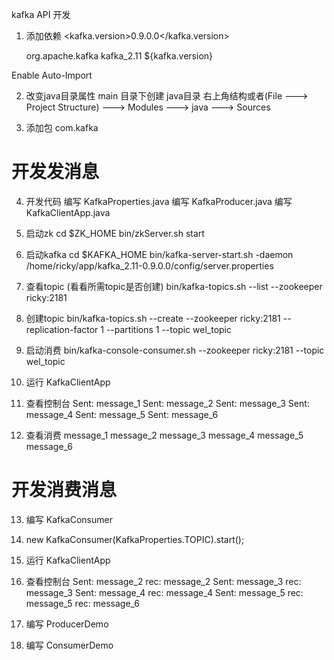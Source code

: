 kafka API 开发

1. 添加依赖
<kafka.version>0.9.0.0</kafka.version>

    <!-- kafka 依赖 -->
    <dependency>
      <groupId>org.apache.kafka</groupId>
      <artifactId>kafka_2.11</artifactId>
      <version>${kafka.version}</version>
    </dependency>

Enable Auto-Import

2. 改变java目录属性
main 目录下创建 java目录
右上角结构或者(File ---> Project Structure) ---> Modules ---> java ---> Sources

3. 添加包 com.kafka

开发发消息
====================================================
4. 开发代码
编写 KafkaProperties.java
编写 KafkaProducer.java
编写 KafkaClientApp.java

5. 启动zk
cd $ZK_HOME
bin/zkServer.sh start

6. 启动kafka
cd $KAFKA_HOME
bin/kafka-server-start.sh -daemon /home/ricky/app/kafka_2.11-0.9.0.0/config/server.properties

7. 查看topic (看看所需topic是否创建)
bin/kafka-topics.sh --list --zookeeper ricky:2181

8. 创建topic
bin/kafka-topics.sh --create --zookeeper ricky:2181 --replication-factor 1 --partitions 1 --topic wel_topic

9. 启动消费
bin/kafka-console-consumer.sh --zookeeper ricky:2181 --topic wel_topic

10. 运行 KafkaClientApp

11. 查看控制台
Sent: message_1
Sent: message_2
Sent: message_3
Sent: message_4
Sent: message_5
Sent: message_6

12. 查看消费
message_1
message_2
message_3
message_4
message_5
message_6

开发消费消息
====================================================
13. 编写 KafkaConsumer

14. new KafkaConsumer(KafkaProperties.TOPIC).start();

15. 运行 KafkaClientApp

16. 查看控制台
Sent: message_2
rec: message_2
Sent: message_3
rec: message_3
Sent: message_4
rec: message_4
Sent: message_5
rec: message_5
rec: message_6


16. 编写 ProducerDemo

17. 编写 ConsumerDemo